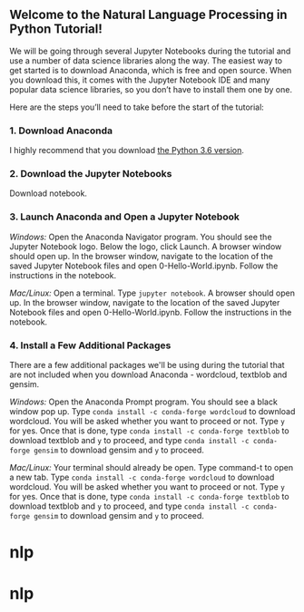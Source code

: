 ## Welcome to the Natural Language Processing in Python Tutorial!

We will be going through several Jupyter Notebooks during the tutorial and use a number of data science libraries along the way. The easiest way to get started is to download Anaconda, which is free and open source. When you download this, it comes with the Jupyter  Notebook IDE and many popular data science libraries, so you don’t have to install them one by one.

Here are the steps you’ll need to take before the start of the tutorial:

### 1. Download Anaconda
I highly recommend that you download [the Python 3.6 version](https://www.anaconda.com/download/).

### 2. Download the Jupyter Notebooks
Download notebook.

### 3. Launch Anaconda and Open a Jupyter Notebook

*Windows:*
Open the Anaconda Navigator program. You should see the Jupyter Notebook logo. Below the logo, click Launch. A browser window should open up. In the browser window, navigate to the location of the saved Jupyter Notebook files and open 0-Hello-World.ipynb. Follow the instructions in the notebook.

*Mac/Linux:*
Open a terminal. Type ```jupyter notebook```. A browser should open up. In the browser window, navigate to the location of the saved Jupyter Notebook files and open 0-Hello-World.ipynb. Follow the instructions in the notebook.

### 4. Install a Few Additional Packages

There are a few additional packages we'll be using during the tutorial that are not included when you download Anaconda - wordcloud, textblob and gensim.

*Windows:*
Open the Anaconda Prompt program. You should see a black window pop up. Type `conda install -c conda-forge wordcloud` to download wordcloud. You will be asked whether you want to proceed or not. Type `y` for yes. Once that is done, type `conda install -c conda-forge textblob` to download textblob and `y` to proceed, and type `conda install -c conda-forge gensim` to download gensim and `y` to proceed.

*Mac/Linux:*
Your terminal should already be open. Type command-t to open a new tab. Type `conda install -c conda-forge wordcloud` to download wordcloud. You will be asked whether you want to proceed or not. Type `y` for yes. Once that is done, type `conda install -c conda-forge textblob` to download textblob and `y` to proceed, and type `conda install -c conda-forge gensim` to download gensim and `y` to proceed.


# nlp
# nlp
